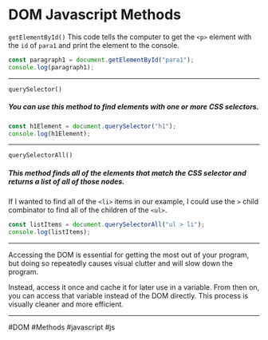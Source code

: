# DOM Javascript Methods

`getElementById()`
This code tells the computer to get the `<p>` element with the `id` of `para1` and print the element to the console.

```js
const paragraph1 = document.getElementById("para1");
console.log(paragraph1);
```
***

`querySelector()`
##### You can use this method to find elements with one or more CSS selectors.
```js
const h1Element = document.querySelector("h1");
console.log(h1Element);
```
***

`querySelectorAll()`
##### This method finds all of the elements that match the CSS selector and returns a list of all of those nodes.

If I wanted to find all of the `<li>` items in our example, I could use the `>` child combinator to find all of the children of the `<ul>`.

```js
const listItems = document.querySelectorAll("ul > li");
console.log(listItems); 
```
***
Accessing the DOM is essential for getting the most out of your program, but doing so repeatedly causes visual clutter and will slow down the program.

Instead, access it once and cache it for later use in a variable. From then on, you can access that variable instead of the DOM directly. This process is visually cleaner and more efficient.
***

#DOM #Methods
#javascript #js 